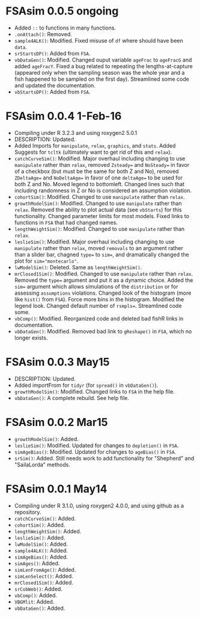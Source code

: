 # FSAsim 0.0.5 ongoing
* Added `::` to functions in many functions.
* `.onAttach()`: Removed.
* `sample4ALK()`: Modified. Fixed misuse of `df` where should have been `data`.
* `srStartsDP()`: Added from `FSA`.
* `vbDataGen()`: Modified.  Changed ouput variable `ageFrac` to `ageFracG` and added `ageFracY`.  Fixed a bug related to repeating the lengths-at-capture (appeared only when the sampling season was the whole year and a fish happened to be sampled on the first day).  Streamlined some code and updated the documentation.
* `vbStartsDP()`: Added from `FSA`.

# FSAsim 0.0.4 1-Feb-16
* Compiling under R 3.2.3 and using roxygen2 5.0.1
* DESCRIPTION: Updated.
* Added Imports for `manipulate`, `relax`, `graphics`, and `stats`.  Added Suggests for `tcltk` (ultimately want to get rid of this and `relax`).
* `catchCurveSim()`: Modified.  Major overhaul including changing to use `manipulate` rather than `relax`, removed `Zsteady=` and `NoSteady=` in favor of a checkbox (but must be the same for both Z and No), removed `ZDeltaAge=` and `NoDeltaAge=` in favor of one `deltaAge=` to be used for both Z and No.  Moved legend to bottomleft.  Changed lines such that including randomness in Z or No is considered an assumption violation.
* `cohortSim()`: Modified.  Changed to use `manipulate` rather than `relax`.
* `growthModelSim()`: Modified.  Changed to use `manipulate` rather than `relax`.  Removed the ability to plot actual data (see `vbStarts`) for this functionality.  Changed parameter limits for most models.  Fixed links to functions in `FSA` that had changed names.
* `lengthWeightSim()`: Modified.  Changed to use `manipulate` rather than `relax`.
* `leslieSim()`: Modified.  Major overhaul including changing to use `manipulate` rather than `relax`, moved `removals` to an argument rather than a slider bar, chagned `type=` to `sim=`, and dramatically changed the plot for `sim="montecarlo"`.
* `lwModelSim()`: Deleted.  Same as `lengthWeightSim()`.
* `mrClosed1Sim()`: Modified.  Changed to use `manipulate` rather than `relax`.  Removed the `type=` argument and put it as a dynamic choice.  Added the `sim=` argument which allows simulations of the `distribution` or for assessing `assumptions` violations.  Changed look of the histogram (more like `hist()` from `FSA`).  Force more bins in the histogram.  Modified the legend look.  Changed default number of `rsmpls=`.  Streamlined code some.
* `vbComp()`: Modified.  Reorganized code and deleted bad fishR links in documentation.
* `vbDataGen()`: Modified.  Removed bad link to `gReshape()` in `FSA`, which no longer exists.

# FSAsim 0.0.3 May15
* DESCRIPTION: Updated.
* Added importFrom for `tidyr` (for `spread()` in `vbDataGen()`).
* `growthModelSim()`: Modified.  Changed links to `FSA` in the help file.
* `vbDataGen()`: A complete rebuild.  See help file.

# FSAsim 0.0.2 Mar15
* `growthModelSim()`: Added.
* `leslieSim()`: Modified.  Updated for changes to `depletion()` in `FSA`.
* `simAgeBias()`: Modified.  Updated for changes to `ageBias()` in `FSA`.
* `srSim()`: Added.  Still needs work to add functionality for "Shepherd" and "SailaLorda" methods.

# FSAsim 0.0.1 May14
* Compiling under R 3.1.0, using roxygen2 4.0.0, and using github as a repository.
* `catchCurveSim()`: Added.
* `cohortSim()`: Added.
* `lengthWeightSim()`: Added.
* `leslieSim()`: Added.
* `lwModelSim()`: Added.
* `sample4ALK()`: Added.
* `simAgeBias()`: Added.
* `simAges()`: Added.
* `simLenFromAge()`: Added.
* `simLenSelect()`: Added.
* `mrClosed1Sim()`: Added.
* `srCobWeb()`: Added.
* `vbComp()`: Added.
* `VBGMlit`: Added.
* `vbDataGen()`: Added.
